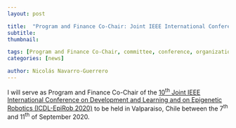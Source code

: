 ```yaml
---
layout: post

title:  "Program and Finance Co-Chair: Joint IEEE International Conference on Development and Learning and on Epigenetic Robotics (ICDL-EpiRob 2020)"
subtitle: 
thumbnail: 

tags: [Program and Finance Co-Chair, committee, conference, organization]
categories: [news]

author: Nicolás Navarro-Guerrero
---
```


I will serve as Program and Finance Co-Chair of the <a href="https://cdstc.gitlab.io/icdl-epirob-2020" target="_blank">10<sup>th</sup> Joint IEEE International Conference on Development and Learning and on Epigenetic Robotics (ICDL-EpiRob 2020)</a> to be held in Valparaiso, Chile between the 7<sup>th</sup> and 11<sup>th</sup> of September 2020.

<!--more-->

